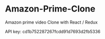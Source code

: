 # Amazon-Prime-Clone

Amazon prime video Clone with React / Redux

API key: cd1b752287267fcdd91d7693d2fb5336
